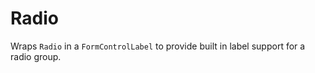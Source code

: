 # Radio
Wraps `Radio` in a `FormControlLabel` to provide built in label support for a radio group.  

<!-- STORY -->

<!-- SOURCE -->  
  
<!-- PROPS -->